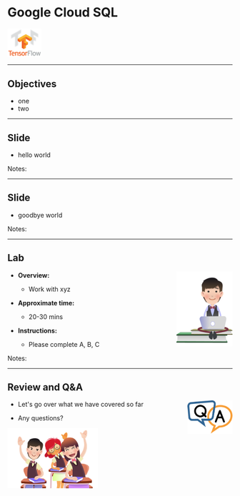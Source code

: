 # Google Cloud SQL

 <img src="../../assets/images/logos/tensorflow-logo-1.png" style="width:15%;"/>   <!-- {"left" : 5.25, "top" : 6.61, "height" : 1.61, "width" : 1.89} -->   


---

## Objectives
- one
- two

---

## Slide

- hello world

Notes:

---

## Slide

- goodbye world

Notes:


---
## Lab

<img src="../../assets/images/icons/individual-labs.png" style="width:25%;float:right;"/><!-- {"left" : 6.76, "top" : 0.88, "height" : 4.37, "width" : 3.28} -->


* **Overview:**
    - Work with xyz

* **Approximate time:**
    - 20-30 mins

* **Instructions:**
    - Please complete A, B, C


Notes:

---

## Review and Q&A

<img src="../../assets/images/icons/q-and-a-1.png" style="width:20%;float:right;" /><!-- {"left" : 8.24, "top" : 1.21, "height" : 1.28, "width" : 1.73} -->


- Let's go over what we have covered so far

- Any questions?

<img src="../../assets/images/icons/quiz-icon.png" style="width:40%;" /><!-- {"left" : 2.69, "top" : 4.43, "height" : 3.24, "width" : 4.86} -->
